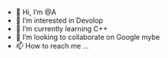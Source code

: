 - 👋 Hi, I’m @A
- 👀 I’m interested in Devolop
- 🌱 I’m currently learning C++
- 💞️ I’m looking to collaborate on Google mybe
- 📫 How to reach me ...

<!---
Ardirahman/Ardirahman is a ✨ special ✨ repository because its `README.md` (this file) appears on your GitHub profile.
You can click the Preview link to take a look at your changes.
--->
